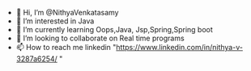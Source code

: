 - 👋 Hi, I’m @NithyaVenkatasamy
- 👀 I’m interested in Java
- 🌱 I’m currently learning Oops,Java, Jsp,Spring,Spring boot
- 💞️ I’m looking to collaborate on Real time programs
- 📫 How to reach me linkedin "https://www.linkedin.com/in/nithya-v-3287a6254/ "

<!---
NithyaVenkatasamy/NithyaVenkatasamy is a ✨ special ✨ repository because its `README.md` (this file) appears on your GitHub profile.
You can click the Preview link to take a look at your changes.
--->
